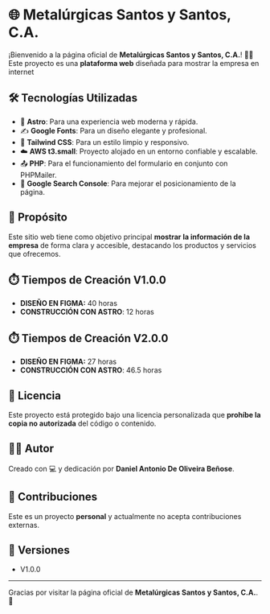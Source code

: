 # 🌐 Metalúrgicas Santos y Santos, C.A.
¡Bienvenido a la página oficial de **Metalúrgicas Santos y Santos, C.A.**! 🚪🔩  
Este proyecto es una **plataforma web** diseñada para mostrar la empresa en internet
## 🛠️ Tecnologías Utilizadas  
- 🚀 **Astro**: Para una experiencia web moderna y rápida.  
- ✍️ **Google Fonts**: Para un diseño elegante y profesional.  
- 🎨 **Tailwind CSS**: Para un estilo limpio y responsivo.  
- ☁️ **AWS t3.small**: Proyecto alojado en un entorno confiable y escalable.
- 📤 **PHP**: Para el funcionamiento del formulario en conjunto con PHPMailer.
- 🔎 **Google Search Console**: Para mejorar el posicionamiento de la página.
## 🎯 Propósito  
Este sitio web tiene como objetivo principal **mostrar la información de la empresa** de forma clara y accesible, destacando los productos y servicios que ofrecemos.  
## ⏱️ Tiempos de Creación V1.0.0
- **DISEÑO EN FIGMA:** 40 horas
- **CONSTRUCCIÓN CON ASTRO**: 12 horas
## ⏱️ Tiempos de Creación V2.0.0
- **DISEÑO EN FIGMA:** 27 horas  
- **CONSTRUCCIÓN CON ASTRO**: 46.5 horas
## 🚫 Licencia  
Este proyecto está protegido bajo una licencia personalizada que **prohíbe la copia no autorizada** del código o contenido.  
## 👨‍💻 Autor  
Creado con 💻 y dedicación por **Daniel Antonio De Oliveira Beñose**.  
## 🤝 Contribuciones  
Este es un proyecto **personal** y actualmente no acepta contribuciones externas.  
## 👾 Versiones
- V1.0.0
---
Gracias por visitar la página oficial de **Metalúrgicas Santos y Santos, C.A.**. 🌟  
